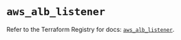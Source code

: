 # `aws_alb_listener`

Refer to the Terraform Registry for docs: [`aws_alb_listener`](https://registry.terraform.io/providers/hashicorp/aws/5.83.1/docs/resources/alb_listener).
